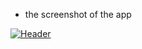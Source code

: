 



-  the screenshot of the app

[![Header](https://res.cloudinary.com/hapiii/image/upload/v1670613025/mehrusfvibqqwlanyptl.png)](https://some-url.dev/)






